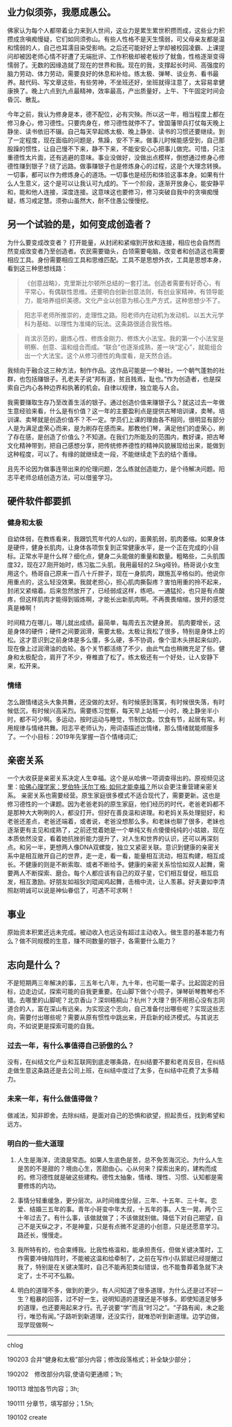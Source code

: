 ## 业力似须弥，我愿成愚公。
佛家认为每个人都带着业力来到人世间，这业力是累生累世积攒而成，这些业力积攒成贪嗔痴慢疑，它们如同须弥山。有些人性格不是天生懦弱，可父母亲友都是温和懦弱的人，自己也耳濡目染受影响。之后还可能好好上学却被校园凌霸、上课提问却被因老师心情不好遭了无端批评、工作积极却被老板炒了鱿鱼，性格逐渐变得懦弱了。无数的因缘造就了现在的世界和我。现在的我，支撑起长时间、高强度的脑力劳动、体力劳动，需要良好的休息和补给。练太极、弹琴、谈业务、看书最养。敲代码、写文章这些，有些劳神，不坐班还好，坐班就得注意了，太容易拿健康换了。晚上六点到九点最精神，效率最高，产出质量好，上午、下午固定时间会昏沉、散乱。

今年之前，我认为修身是本，德不配位，必有灾殃。所以这一年，相当程度上都在修习身心，修习德性。只要肉身在，修习德性就停不了。曾国藩带兵打仗每天晚上静坐、读书依旧不辍。自己每天早起练太极、晚上静坐、读书的习惯还要继续。到了一定程度，现在面临的问题是，焦躁，安不下来。做事儿时候能感受到，自己那股躁的惯性，让自己慢不下来，静不下来，不能安安心心把事儿做完。可惜，只注重德性太片面，还有逃避的意味。事业没做好，没做出点模样，倒想通过修身心修德性赚到银子？绕了远路。做事赚银子也是修炼身心的过程，这是个大理念转换。一切事，都可以作为修炼身心的道场。一切事也是经历和体验这事本身。如果有什么人生意义，这个是可以让我认可九成的。下一个阶段，逐渐开放身心，能安静平和，能和他人连接，深度连接。这意味这也要修习，修习突破自我中的贪嗔痴慢疑，练习戒定慧。须弥山虽然大，耐不住愚公慢慢挖。


## 另一个试验的是，如何变成创造者？

为什么要变成改变者？
打开能量，从封闭和紧缩到开放和连接，相应也会自然而然变成改变者乃至创造者。农民需要锄头，白领需要电脑，改变者和创造这也需要相应工具。身份需要相应工具和思维匹配。工具不是思想外衣，工具是思想本身，看到这三种思想线路：
> 《创意战略》，克里斯比尔顿所总结的一套打法。创造者需要有好奇心，有平常心，有偶联性思维。还要明白创新创意法则，有创业家精神，有领导能力，能培养组织美德。文化产业以创意为核心生产方式，这种思想少不了。

> 阳志平老师所推崇的，走理性之路。阳老师内在动机为发动机、以五大元学科为基础、以理性为准绳的玩法。这条路很适合我性格。

> 肖滨示范的，磨炼心性、修炼金刚力、修炼大小法宝。我的第一个小法宝是明察、创意、温和组合而成。“联合”也逐渐成熟，差一块“定心”，就能组合出一个大法宝。这个从修习德性的角度看，是天然合适。


我倾向于融合这三种方法，制作作品。这作品可能是一个琴社，一个朝气蓬勃的社群，也包括赚银子。孔老夫子说“邦有道，贫且贱焉，耻也。”作为创造者，也是探索自己内心各种边界和执著的机会。自律以规律，独立能与人合。

我需要赚取生存乃至改善生活的银子。通过创造价值来赚银子么？就这过去一年做生意经验来看，什么是有价值？这一年的主要盈利点是提供古琴培训课，卖琴。培训课、卖琴就是创造价值不？不一定。学员们上课的理由各不相同，很明显有部分人是为满足虚荣心而来，是为刷存在感而来。那教他们琴，满足他们的虚荣心，刷了存在感，是创造了价值么？不知道。在我们力所能及的范围内，教好课，把古琴文化精神带到，把自己感想分享，把传统修养德性的精神风貌展现给出来，能做到这种程度，可以了。有缘的就继续走一段，不能继续走下去的结个善缘。

且先不论因为做事连带出来的伦理问题，怎么练就创造能力，是个待解决问题。阳志平老师总结创造方法，可以借鉴学习。



## 硬件软件都要抓
### 健身和太极
自幼体弱，在教练看来，我跟饥荒年代的人似的，面黄肌弱，肌肉萎缩。如果身体是硬件，健身长肌肉，让身体各项恢复到正常健康水平，是一个正在完成的小目标。正常水平是什么样？细化点，健身二头能做的重量和数量。粗略些，二头肌围度32，现在27.刚开始时，练习肱二头肌，我用最轻的2.5kg哑铃。杨哥说小女生用这个。杨哥自己原来一百八十斤胖子，现在一身肌肉，跟施瓦辛格似的。他说你用重点的，这么轻没效果。我就老担心，担心肌肉撕裂疼？害怕用重的拎不起来，封闭又紧缩着。后来忽然放开了，已经弱成这样，练吧。一通猛抡，也只是有点酸疼，但这样肌肉才能得到锻炼啊，才能长出新肌肉啊。不再畏畏缩缩，放开的感觉真是棒啊！

时间精力在哪儿，哪儿就出成绩。最简单，每周去五次健身房。
肌肉要增长，这是身体的硬件；硬件之间要润滑，需要太极。太极让我松了很多，特别是身体上的松。这才意识到之前身体是多么僵，多么硬，多不协调，像个湿木头拼起来似的，现在像上过润滑油的齿轮。各个关节都活络了不少，由此气血也稍微充足了些。健身和太极配合，肩开了不少，脊椎直了松了。练太极还有一个好处，让人安静下来，松开来。


### 情绪
怎么跟情绪这头大象共舞，还没做的太好。有时候感到落寞，有时候很失落，有时候低沉，有时候兴高采烈。需要练习觉察，每天早上站桩一小时，晚上静坐半小时，都不可少啊。多运动，按时运动与睡觉，节制饮食。饮食有节，起居有常。利用规律与情绪共舞。阳志平老师认为，用词语描述出情绪，那么情绪就能顺服多了。一个小目标：2019年先掌握一百个情绪词汇;

## 亲密关系
一个大收获是亲密关系决定人生幸福。这个是从哈佛一项调查得出的。原视频见这里：[哈佛心理学家：罗伯特·沃尔丁格: 如何才能幸福？](https://go.ted.com/CefP)所以会更注重营建亲密关系。
亲密关系也需要经营。原生家庭很多模式不适合现代了，需要更新。这也是修习德性的一个课题。因为老爸老妈的原生家庭，他们经历的时代，老爸老妈都不是那种大大咧咧的人，都没打开。但好在善良温和讲理。和老妈关系处理挺好，和老爸还差点，老爸还端着，或者说，老爸没想那么多。和老妹也聊了很多，老妹也逐渐更有主见和成熟了，之前还觉着她是一个单纯又有点傻傻纯纯的小姑娘，现在本质依然没变，看着她抗挫折能力提升了，对人生和世界的认识，还可以再深刻点。和另一半，更想两人像DNA双螺旋，独立又紧密关联。意识到健康的亲密关系中是相互敞开自己的世界，走一走，看一看，能量相互流动，相互构建，相互成长。不健康的则是不断索取、或者不断给予。健康的亲密关系恰恰如双人起舞，需要两人不断探索、磨合。每个人都应该有自己的双子星，它们相互督促，相互启发，相互激励。好朋友如祖狄刘琨闻鸡起舞，击楫中流，让人羡慕。好夫妻如李清照赵明诚可以说是神仙眷侣了，可遇不可求啊！

## 事业

原始资本积累还远未完成。被动收入也远没有超过主动收入。做生意的基本能力有么？做不同规模的生意，赚不同数量的银子，各需要什么能力？

## 志向是什么？
不是短期两三年解决的事，三五年七八年，九十年，也可能一辈子。比起固定的目标，边走边试，探索可能的自我更重要。在山脚下做个小院子，弹琴斫琴教琴也不错。去哪里的山脚呢？北京香山？深圳梧桐山？杭州？大理？倒不用担心没有志同道合的人，富在深山有远亲。为实现这个志向，自己准备付出哪些呢？实现这些志向，需要付出哪些呢？需要从原有惯性中跳出来，开启新的经济模式。与其说志向，不如说更是探索可能的自我。

### 过去一年，有什么事值得自己骄傲的么？
没有，在纠结文化产业和互联网到底走哪条路，在纠结要不要和老肖反目，在纠结走做生意这条路还是去公司上班，在纠结中度过了太多，在纠结中花费了太多精力。

### 未来一年，有什么做值得做？
做减法，知非即舍。去除纠结，是面对自己的恐惧和欲望，担起责任，找到希望和远方。


### 明白的一些大道理
1. 人生是海洋，流浪是常态。如果人生底色是苦，总不免苦海沉沦。为什么人生是苦的不是甜的？境由心生，苦甜由心。心从何来？探索出来的，建构而成的。修习德性就是破这些建构。德性太抽象，情绪、理性、习惯、认知都是需要修炼的内功。

2. 事情分轻重缓急，更分层次。从时间维度分层，三年、十五年、三十年。恋爱、结婚三五年的事。青年小哥变中年大叔，十五年的事。人生一晃，两个三十年过去了。有什么事，该做就做了；不该做就别做。降低下对自己期望，自己不是天纵之才，不是神童，只是有点微不足道的小创意，只是还愿意学习。路还长，慢慢走。

3. 我所特有的，也会束缚我。比我性格温和，能承担责任，但做关键决策时，工作需要冲锋陷阵时，不能被这温和给牵制了，之前在写作小队郭斌已经提醒过我了，特别是在关键决策时，自己不能再犯类似错误，也不能鲁莽着急就下决定了，士不可不弘毅。

4. 明白的道理不多，做到的更少。有人问知道了很多道理，为什么还是过不好一生？粗暴的回答，过不好一生，说明知道的道理还是不够多。即使知道足够多的道理，也还要用起来才行。孔子说要“学”而且“时习之”。“子路有闻，未之能行，唯恐有闻。”子路听到新道理，还没实行，就唯恐听到新道理。边学边做，现学现做啊～

---
chlog

190203 合并“健身和太极”部分内容；修改段落格式；补全缺少部分；

190202　修改部分内容,使语句更通顺；1h; 

190113 增加各节内容；3h;

190111 分章节，填写部分；1.5h;

190102 create














